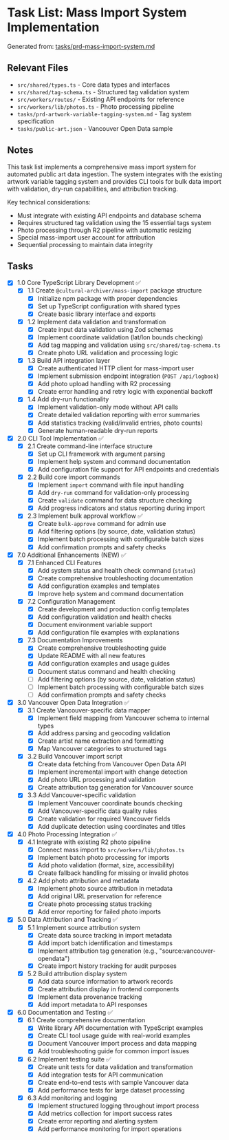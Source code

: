 # Task List: Mass Import System Implementation

Generated from: [tasks/prd-mass-import-system.md](./prd-mass-import-system.md)

## Relevant Files

- `src/shared/types.ts` - Core data types and interfaces
- `src/shared/tag-schema.ts` - Structured tag validation system
- `src/workers/routes/` - Existing API endpoints for reference
- `src/workers/lib/photos.ts` - Photo processing pipeline
- `tasks/prd-artwork-variable-tagging-system.md` - Tag system specification
- `tasks/public-art.json` - Vancouver Open Data sample

## Notes

This task list implements a comprehensive mass import system for automated public art data ingestion. The system integrates with the existing artwork variable tagging system and provides CLI tools for bulk data import with validation, dry-run capabilities, and attribution tracking.

Key technical considerations:

- Must integrate with existing API endpoints and database schema
- Requires structured tag validation using the 15 essential tags system
- Photo processing through R2 pipeline with automatic resizing
- Special mass-import user account for attribution
- Sequential processing to maintain data integrity

## Tasks

- [x] 1.0 Core TypeScript Library Development ✅
  - [x] 1.1 Create `@cultural-archiver/mass-import` package structure
    - [x] Initialize npm package with proper dependencies
    - [x] Set up TypeScript configuration with shared types
    - [x] Create basic library interface and exports
  - [x] 1.2 Implement data validation and transformation
    - [x] Create input data validation using Zod schemas
    - [x] Implement coordinate validation (lat/lon bounds checking)
    - [x] Add tag mapping and validation using `src/shared/tag-schema.ts`
    - [x] Create photo URL validation and processing logic
  - [x] 1.3 Build API integration layer
    - [x] Create authenticated HTTP client for mass-import user
    - [x] Implement submission endpoint integration (`POST /api/logbook`)
    - [x] Add photo upload handling with R2 processing
    - [x] Create error handling and retry logic with exponential backoff
  - [x] 1.4 Add dry-run functionality
    - [x] Implement validation-only mode without API calls
    - [x] Create detailed validation reporting with error summaries
    - [x] Add statistics tracking (valid/invalid entries, photo counts)
    - [x] Generate human-readable dry-run reports

- [x] 2.0 CLI Tool Implementation ✅
  - [x] 2.1 Create command-line interface structure
    - [x] Set up CLI framework with argument parsing
    - [x] Implement help system and command documentation
    - [x] Add configuration file support for API endpoints and credentials
  - [x] 2.2 Build core import commands
    - [x] Implement `import` command with file input handling
    - [x] Add `dry-run` command for validation-only processing
    - [x] Create `validate` command for data structure checking
    - [x] Add progress indicators and status reporting during import
  - [x] 2.3 Implement bulk approval workflow ✅
    - [x] Create `bulk-approve` command for admin use
    - [x] Add filtering options (by source, date, validation status)
    - [x] Implement batch processing with configurable batch sizes
    - [x] Add confirmation prompts and safety checks

- [x] 7.0 Additional Enhancements (NEW) ✅
  - [x] 7.1 Enhanced CLI Features
    - [x] Add system status and health check command (`status`)
    - [x] Create comprehensive troubleshooting documentation
    - [x] Add configuration examples and templates
    - [x] Improve help system and command documentation
  - [x] 7.2 Configuration Management
    - [x] Create development and production config templates
    - [x] Add configuration validation and health checks
    - [x] Document environment variable support
    - [x] Add configuration file examples with explanations
  - [x] 7.3 Documentation Improvements
    - [x] Create comprehensive troubleshooting guide
    - [x] Update README with all new features
    - [x] Add configuration examples and usage guides
    - [x] Document status command and health checking
    - [ ] Add filtering options (by source, date, validation status)
    - [ ] Implement batch processing with configurable batch sizes
    - [ ] Add confirmation prompts and safety checks

- [x] 3.0 Vancouver Open Data Integration ✅
  - [x] 3.1 Create Vancouver-specific data mapper
    - [x] Implement field mapping from Vancouver schema to internal types
    - [x] Add address parsing and geocoding validation
    - [x] Create artist name extraction and formatting
    - [x] Map Vancouver categories to structured tags
  - [x] 3.2 Build Vancouver import script
    - [x] Create data fetching from Vancouver Open Data API
    - [x] Implement incremental import with change detection
    - [x] Add photo URL processing and validation
    - [x] Create attribution tag generation for Vancouver source
  - [x] 3.3 Add Vancouver-specific validation
    - [x] Implement Vancouver coordinate bounds checking
    - [x] Add Vancouver-specific data quality rules
    - [x] Create validation for required Vancouver fields
    - [x] Add duplicate detection using coordinates and titles

- [x] 4.0 Photo Processing Integration ✅
  - [x] 4.1 Integrate with existing R2 photo pipeline
    - [x] Connect mass import to `src/workers/lib/photos.ts`
    - [x] Implement batch photo processing for imports
    - [x] Add photo validation (format, size, accessibility)
    - [x] Create fallback handling for missing or invalid photos
  - [x] 4.2 Add photo attribution and metadata
    - [x] Implement photo source attribution in metadata
    - [x] Add original URL preservation for reference
    - [x] Create photo processing status tracking
    - [x] Add error reporting for failed photo imports

- [x] 5.0 Data Attribution and Tracking ✅
  - [x] 5.1 Implement source attribution system
    - [x] Create data source tracking in import metadata
    - [x] Add import batch identification and timestamps
    - [x] Implement attribution tag generation (e.g., "source:vancouver-opendata")
    - [x] Create import history tracking for audit purposes
  - [x] 5.2 Build attribution display system
    - [x] Add data source information to artwork records
    - [x] Create attribution display in frontend components
    - [x] Implement data provenance tracking
    - [x] Add import metadata to API responses

- [x] 6.0 Documentation and Testing ✅
  - [x] 6.1 Create comprehensive documentation
    - [x] Write library API documentation with TypeScript examples
    - [x] Create CLI tool usage guide with real-world examples
    - [x] Document Vancouver import process and data mapping
    - [x] Add troubleshooting guide for common import issues
  - [x] 6.2 Implement testing suite ✅
    - [x] Create unit tests for data validation and transformation
    - [x] Add integration tests for API communication
    - [x] Create end-to-end tests with sample Vancouver data
    - [x] Add performance tests for large dataset processing
  - [x] 6.3 Add monitoring and logging
    - [x] Implement structured logging throughout import process
    - [x] Add metrics collection for import success rates
    - [x] Create error reporting and alerting system
    - [x] Add performance monitoring for import operations
